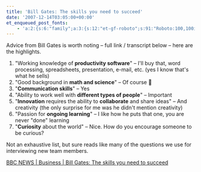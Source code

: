 ```yaml
---
title: 'Bill Gates: The skills you need to succeed'
date: '2007-12-14T03:05:00+00:00'
et_enqueued_post_fonts:
    - 'a:2:{s:6:"family";a:3:{s:12:"et-gf-roboto";s:91:"Roboto:100,100italic,300,300italic,regular,italic,500,500italic,700,700italic,900,900italic";s:22:"et-gf-roboto-condensed";s:59:"Roboto+Condensed:300,300italic,regular,italic,700,700italic";s:17:"et-gf-roboto-slab";s:51:"Roboto+Slab:100,200,300,regular,500,600,700,800,900";}s:6:"subset";a:7:{i:0;s:9:"latin-ext";i:1;s:5:"greek";i:2;s:9:"greek-ext";i:3;s:10:"vietnamese";i:4;s:8:"cyrillic";i:5;s:5:"latin";i:6;s:12:"cyrillic-ext";}}'
---
```


Advice from Bill Gates is worth noting – full link / transcript below – here are the highlights.

1. "Working knowledge of **productivity software**" – I'll buy that, word processing, spreadsheets, presentation, e-mail, etc. (yes I know that's what he sells)
2. "Good background in **math and science**" – Of course 🙂
3. "**Communication skills**" – Yes
4. "Ability to work well with **different types of people**" – Important
5. "**Innovation** requires the ability to **collaborate** and share ideas" – And creativity (the only surprise for me was he didn't mention creativity)
6. "Passion for **ongoing learning**" – I like how he puts that one, you are never "done" learning
7. "**Curiosity** about the world" – Nice. How do you encourage someone to be curious?

Not an exhaustive list, but sure reads like many of the questions we use for interviewing new team members.

[BBC NEWS | Business | Bill Gates: The skills you need to succeed](http://news.bbc.co.uk/1/hi/business/7142073.stm)